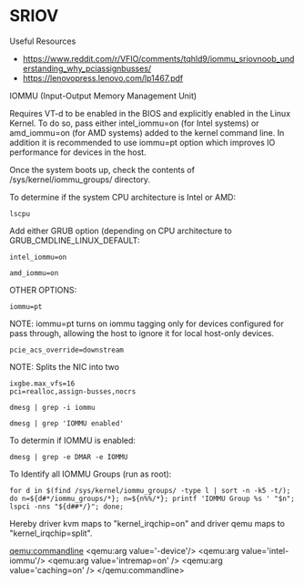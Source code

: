 # SRIOV

Useful Resources
- https://www.reddit.com/r/VFIO/comments/tqhld9/iommu_sriovnoob_understanding_why_pciassignbusses/
- https://lenovopress.lenovo.com/lp1467.pdf

IOMMU (Input-Output Memory Management Unit)

Requires VT-d to be enabled in the BIOS and explicitly enabled in the Linux Kernel. To do so, pass either intel_iommu=on (for Intel systems) or amd_iommu=on (for AMD systems) added to the kernel command line. In addition it is recommended to use iommu=pt option which improves IO performance for devices in the host.

Once the system boots up, check the contents of /sys/kernel/iommu_groups/ directory. 


To determine if the system CPU architecture is Intel or AMD:

```
lscpu
```

Add either GRUB option (depending on CPU architecture to GRUB_CMDLINE_LINUX_DEFAULT:

```
intel_iommu=on  
```
```
amd_iommu=on
```

OTHER OPTIONS:

```
iommu=pt
```
NOTE: iommu=pt turns on iommu tagging only for devices configured for pass through, allowing the host to ignore it for local host-only devices. 

```
pcie_acs_override=downstream
```
NOTE: Splits the NIC into two

```
ixgbe.max_vfs=16 
pci=realloc,assign-busses,nocrs
```

```
dmesg | grep -i iommu
```

```
dmesg | grep 'IOMMU enabled'
```

To determin if IOMMU is enabled:

```
dmesg | grep -e DMAR -e IOMMU
```


To Identify all IOMMU Groups (run as root):
```
for d in $(find /sys/kernel/iommu_groups/ -type l | sort -n -k5 -t/); do n=${d#*/iommu_groups/*}; n=${n%%/*}; printf 'IOMMU Group %s ' "$n"; lspci -nns "${d##*/}"; done;
```

Hereby driver kvm maps to "kernel_irqchip=on" and driver qemu maps to "kernel_irqchip=split".

 <features>
   <ioapic driver='kvm'/>
 </features>

  <qemu:commandline>
    <qemu:arg value='-device'/>
    <qemu:arg value='intel-iommu'/>
    <qemu:arg value='intremap=on' />
    <qemu:arg value='caching=on' />
  </qemu:commandline>
